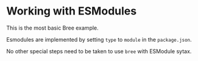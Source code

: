 # Working with ESModules

This is the most basic Bree example.

Esmodules are implemented by setting `type` to `module` in the `package.json`.

No other special steps need to be taken to use `bree` with ESModule sytax.
